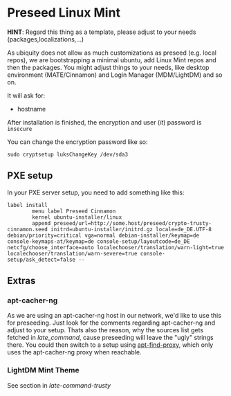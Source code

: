 # Preseed Linux Mint

**HINT**: Regard this thing as a template, please adjust to your needs (packages,localizations,...) 

As ubiquity does not allow as much customizations as preseed (e.g. local repos), we are bootstrapping a minimal ubuntu, add Linux Mint repos and then the packages. You might adjust things to your needs, like desktop environment (MATE/Cinnamon) and Login Manager (MDM/LightDM) and so on.

It will ask for:

* hostname

After installation is finished, the encryption and user (_it_) password is ```insecure```

You can change the encryption password like so:

```
sudo cryptsetup luksChangeKey /dev/sda3
```

## PXE setup

In your PXE server setup, you need to add something like this:

```
label install
        menu label Preseed Cinnamon
        kernel ubuntu-installer/linux
        append preseed/url=http://some.host/preseed/crypto-trusty-cinnamon.seed initrd=ubuntu-installer/initrd.gz locale=de_DE.UTF-8 debian/priority=critical vga=normal debian-installer/keymap=de console-keymaps-at/keymap=de console-setup/layoutcode=de_DE netcfg/choose_interface=auto localechooser/translation/warn-light=true localechooser/translation/warn-severe=true console-setup/ask_detect=false --
```

## Extras

### apt-cacher-ng

As we are using an apt-cacher-ng host in our network, we'd like to use this for preseeding. Just look for the comments regarding apt-cacher-ng and adjust to your setup. Thats also the reason, why the sources list gets fetched in _late\_command_, cause preseeding will leave the "ugly" strings there. You could then switch to a setup using [apt-find-proxy](https://github.com/Tolaris/apt-find-proxy), which only uses the apt-cacher-ng proxy when reachable.

### LightDM Mint Theme

See section in _late-command-trusty_
